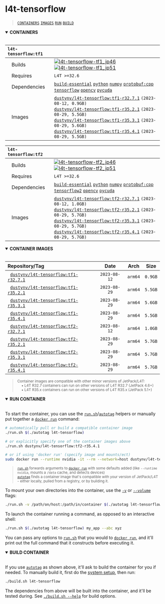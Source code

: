# l4t-tensorflow

> [`CONTAINERS`](#user-content-containers) [`IMAGES`](#user-content-images) [`RUN`](#user-content-run) [`BUILD`](#user-content-build)

<details open>
<summary><b><a id="containers">CONTAINERS</a></b></summary>
<br>

| **`l4t-tensorflow:tf1`** | |
| :-- | :-- |
| &nbsp;&nbsp;&nbsp;Builds | [![`l4t-tensorflow-tf1_jp46`](https://img.shields.io/github/actions/workflow/status/dusty-nv/jetson-containers/l4t-tensorflow-tf1_jp46.yml?label=l4t-tensorflow-tf1:jp46)](https://github.com/dusty-nv/jetson-containers/actions/workflows/l4t-tensorflow-tf1_jp46.yml) [![`l4t-tensorflow-tf1_jp51`](https://img.shields.io/github/actions/workflow/status/dusty-nv/jetson-containers/l4t-tensorflow-tf1_jp51.yml?label=l4t-tensorflow-tf1:jp51)](https://github.com/dusty-nv/jetson-containers/actions/workflows/l4t-tensorflow-tf1_jp51.yml) |
| &nbsp;&nbsp;&nbsp;Requires | `L4T >=32.6` |
| &nbsp;&nbsp;&nbsp;Dependencies | [`build-essential`](/packages/build-essential) [`python`](/packages/python) [`numpy`](/packages/numpy) [`protobuf:cpp`](/packages/protobuf/protobuf_cpp) [`tensorflow`](/packages/tensorflow) [`opencv`](/packages/opencv) [`pycuda`](/packages/pycuda) |
| &nbsp;&nbsp;&nbsp;Images | [`dustynv/l4t-tensorflow:tf1-r32.7.1`](https://hub.docker.com/r/dustynv/l4t-tensorflow/tags) `(2023-08-12, 0.9GB)`<br>[`dustynv/l4t-tensorflow:tf1-r35.2.1`](https://hub.docker.com/r/dustynv/l4t-tensorflow/tags) `(2023-08-29, 5.5GB)`<br>[`dustynv/l4t-tensorflow:tf1-r35.3.1`](https://hub.docker.com/r/dustynv/l4t-tensorflow/tags) `(2023-08-29, 5.6GB)`<br>[`dustynv/l4t-tensorflow:tf1-r35.4.1`](https://hub.docker.com/r/dustynv/l4t-tensorflow/tags) `(2023-08-29, 5.5GB)` |

| **`l4t-tensorflow:tf2`** | |
| :-- | :-- |
| &nbsp;&nbsp;&nbsp;Builds | [![`l4t-tensorflow-tf2_jp46`](https://img.shields.io/github/actions/workflow/status/dusty-nv/jetson-containers/l4t-tensorflow-tf2_jp46.yml?label=l4t-tensorflow-tf2:jp46)](https://github.com/dusty-nv/jetson-containers/actions/workflows/l4t-tensorflow-tf2_jp46.yml) [![`l4t-tensorflow-tf2_jp51`](https://img.shields.io/github/actions/workflow/status/dusty-nv/jetson-containers/l4t-tensorflow-tf2_jp51.yml?label=l4t-tensorflow-tf2:jp51)](https://github.com/dusty-nv/jetson-containers/actions/workflows/l4t-tensorflow-tf2_jp51.yml) |
| &nbsp;&nbsp;&nbsp;Requires | `L4T >=32.6` |
| &nbsp;&nbsp;&nbsp;Dependencies | [`build-essential`](/packages/build-essential) [`python`](/packages/python) [`numpy`](/packages/numpy) [`protobuf:cpp`](/packages/protobuf/protobuf_cpp) [`tensorflow2`](/packages/tensorflow) [`opencv`](/packages/opencv) [`pycuda`](/packages/pycuda) |
| &nbsp;&nbsp;&nbsp;Images | [`dustynv/l4t-tensorflow:tf2-r32.7.1`](https://hub.docker.com/r/dustynv/l4t-tensorflow/tags) `(2023-08-12, 1.0GB)`<br>[`dustynv/l4t-tensorflow:tf2-r35.2.1`](https://hub.docker.com/r/dustynv/l4t-tensorflow/tags) `(2023-08-29, 5.7GB)`<br>[`dustynv/l4t-tensorflow:tf2-r35.3.1`](https://hub.docker.com/r/dustynv/l4t-tensorflow/tags) `(2023-08-29, 5.7GB)`<br>[`dustynv/l4t-tensorflow:tf2-r35.4.1`](https://hub.docker.com/r/dustynv/l4t-tensorflow/tags) `(2023-08-29, 5.7GB)` |

</details>

<details open>
<summary><b><a id="images">CONTAINER IMAGES</a></b></summary>
<br>

| Repository/Tag | Date | Arch | Size |
| :-- | :--: | :--: | :--: |
| &nbsp;&nbsp;[`dustynv/l4t-tensorflow:tf1-r32.7.1`](https://hub.docker.com/r/dustynv/l4t-tensorflow/tags) | `2023-08-12` | `arm64` | `0.9GB` |
| &nbsp;&nbsp;[`dustynv/l4t-tensorflow:tf1-r35.2.1`](https://hub.docker.com/r/dustynv/l4t-tensorflow/tags) | `2023-08-29` | `arm64` | `5.5GB` |
| &nbsp;&nbsp;[`dustynv/l4t-tensorflow:tf1-r35.3.1`](https://hub.docker.com/r/dustynv/l4t-tensorflow/tags) | `2023-08-29` | `arm64` | `5.6GB` |
| &nbsp;&nbsp;[`dustynv/l4t-tensorflow:tf1-r35.4.1`](https://hub.docker.com/r/dustynv/l4t-tensorflow/tags) | `2023-08-29` | `arm64` | `5.5GB` |
| &nbsp;&nbsp;[`dustynv/l4t-tensorflow:tf2-r32.7.1`](https://hub.docker.com/r/dustynv/l4t-tensorflow/tags) | `2023-08-12` | `arm64` | `1.0GB` |
| &nbsp;&nbsp;[`dustynv/l4t-tensorflow:tf2-r35.2.1`](https://hub.docker.com/r/dustynv/l4t-tensorflow/tags) | `2023-08-29` | `arm64` | `5.7GB` |
| &nbsp;&nbsp;[`dustynv/l4t-tensorflow:tf2-r35.3.1`](https://hub.docker.com/r/dustynv/l4t-tensorflow/tags) | `2023-08-29` | `arm64` | `5.7GB` |
| &nbsp;&nbsp;[`dustynv/l4t-tensorflow:tf2-r35.4.1`](https://hub.docker.com/r/dustynv/l4t-tensorflow/tags) | `2023-08-29` | `arm64` | `5.7GB` |

> <sub>Container images are compatible with other minor versions of JetPack/L4T:</sub><br>
> <sub>&nbsp;&nbsp;&nbsp;&nbsp;• L4T R32.7 containers can run on other versions of L4T R32.7 (JetPack 4.6+)</sub><br>
> <sub>&nbsp;&nbsp;&nbsp;&nbsp;• L4T R35.x containers can run on other versions of L4T R35.x (JetPack 5.1+)</sub><br>
</details>

<details open>
<summary><b><a id="run">RUN CONTAINER</a></b></summary>
<br>

To start the container, you can use the [`run.sh`](/docs/run.md)/[`autotag`](/docs/run.md#autotag) helpers or manually put together a [`docker run`](https://docs.docker.com/engine/reference/commandline/run/) command:
```bash
# automatically pull or build a compatible container image
./run.sh $(./autotag l4t-tensorflow)

# or explicitly specify one of the container images above
./run.sh dustynv/l4t-tensorflow:tf2-r35.4.1

# or if using 'docker run' (specify image and mounts/ect)
sudo docker run --runtime nvidia -it --rm --network=host dustynv/l4t-tensorflow:tf2-r35.4.1
```
> <sup>[`run.sh`](/docs/run.md) forwards arguments to [`docker run`](https://docs.docker.com/engine/reference/commandline/run/) with some defaults added (like `--runtime nvidia`, mounts a `/data` cache, and detects devices)</sup><br>
> <sup>[`autotag`](/docs/run.md#autotag) finds a container image that's compatible with your version of JetPack/L4T - either locally, pulled from a registry, or by building it.</sup>

To mount your own directories into the container, use the [`-v`](https://docs.docker.com/engine/reference/commandline/run/#volume) or [`--volume`](https://docs.docker.com/engine/reference/commandline/run/#volume) flags:
```bash
./run.sh -v /path/on/host:/path/in/container $(./autotag l4t-tensorflow)
```
To launch the container running a command, as opposed to an interactive shell:
```bash
./run.sh $(./autotag l4t-tensorflow) my_app --abc xyz
```
You can pass any options to [`run.sh`](/docs/run.md) that you would to [`docker run`](https://docs.docker.com/engine/reference/commandline/run/), and it'll print out the full command that it constructs before executing it.
</details>
<details open>
<summary><b><a id="build">BUILD CONTAINER</b></summary>
<br>

If you use [`autotag`](/docs/run.md#autotag) as shown above, it'll ask to build the container for you if needed.  To manually build it, first do the [system setup](/docs/setup.md), then run:
```bash
./build.sh l4t-tensorflow
```
The dependencies from above will be built into the container, and it'll be tested during.  See [`./build.sh --help`](/jetson_containers/build.py) for build options.
</details>
